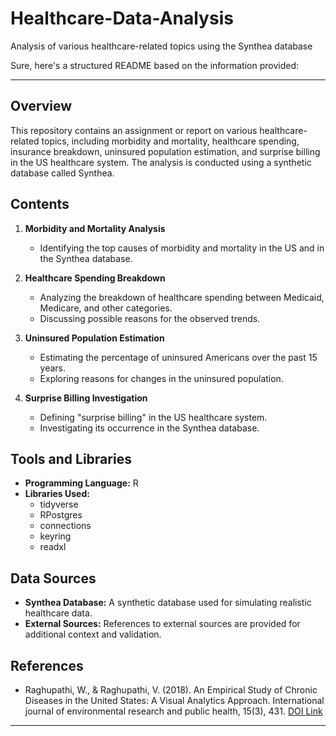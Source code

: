 # Healthcare-Data-Analysis
Analysis of various healthcare-related topics using the Synthea database

Sure, here's a structured README based on the information provided:

---
## Overview

This repository contains an assignment or report on various healthcare-related topics, including morbidity and mortality, healthcare spending, insurance breakdown, uninsured population estimation, and surprise billing in the US healthcare system. The analysis is conducted using a synthetic database called Synthea.

## Contents

1. **Morbidity and Mortality Analysis**
   - Identifying the top causes of morbidity and mortality in the US and in the Synthea database.

2. **Healthcare Spending Breakdown**
   - Analyzing the breakdown of healthcare spending between Medicaid, Medicare, and other categories.
   - Discussing possible reasons for the observed trends.

3. **Uninsured Population Estimation**
   - Estimating the percentage of uninsured Americans over the past 15 years.
   - Exploring reasons for changes in the uninsured population.

4. **Surprise Billing Investigation**
   - Defining "surprise billing" in the US healthcare system.
   - Investigating its occurrence in the Synthea database.

## Tools and Libraries

- **Programming Language:** R
- **Libraries Used:**
  - tidyverse
  - RPostgres
  - connections
  - keyring
  - readxl

## Data Sources

- **Synthea Database:** A synthetic database used for simulating realistic healthcare data.
- **External Sources:** References to external sources are provided for additional context and validation.

## References

- Raghupathi, W., & Raghupathi, V. (2018). An Empirical Study of Chronic Diseases in the United States: A Visual Analytics Approach. International journal of environmental research and public health, 15(3), 431. [DOI Link](https://doi.org/10.3390/ijerph15030431)

---

